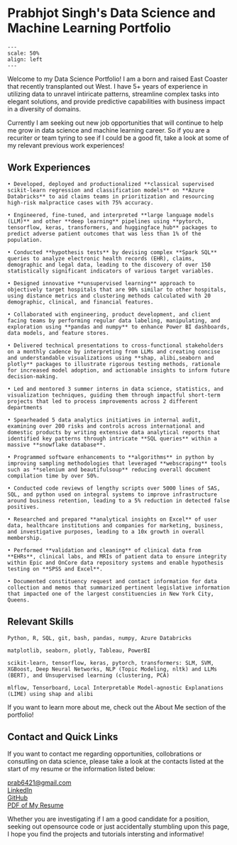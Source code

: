 # Prabhjot Singh's Data Science and Machine Learning Portfolio

```{figure} /images/headshot_new.jpg
---
scale: 50%
align: left
---
```

Welcome to my Data Science Portfolio! I am a born and raised East Coaster that recently transplanted out West. I have 5+ years of experience in utilizing data to unravel intiricate patterns, streamline complex tasks into elegant solutions, and provide predictive capabilities with business impact in a diversity of domains. 

Currently I am seeking out new job opportunities that will continue to help me grow in data science and machine learning career. So if you are a recuriter or team tyring to see if I could be a good fit, take a look at some of my relevant previous work experiences!


## Work Experiences
```{dropdown} Data Scientist | Healthcare Risk Advisors | New York, NY | 07/2022 – Present
• Developed, deployed and productionalized **classical supervised scikit-learn regression and classification models** on **Azure Databricks** to aid claims teams in prioritization and resourcing high-risk malpractice cases with 75% accuracy.  

• Engineered, fine-tuned, and interpreted **large language models (LLM)** and other **deep learning** pipelines using **pytorch, tensorflow, keras, transformers, and huggingface_hub** packages to predict adverse patient outcomes that was less than 1% of the population.  

• Conducted **hypothesis tests** by devising complex **Spark SQL** queries to analyze electronic health records (EHR), claims, demographic and legal data, leading to the discovery of over 150 statistically significant indicators of various target variables.  

• Designed innovative **unsupervised learning** approach to objectively target hospitals that are 90% similar to other hospitals, using distance metrics and clustering methods calculated with 20 demographic, clinical, and financial features.  

• Collaborated with engineering, product development, and client facing teams by performing regular data labeling, manipulating, and exploration using **pandas and numpy** to enhance Power BI dashboards, data models, and feature stores.   

• Delivered technical presentations to cross-functional stakeholders on a monthly cadence by interpreting from LLMs and creating concise and understandable visualizations using **shap, alibi,seaborn and plotly** packages to illustrate rigorous testing methods, rationale for increased model adoption, and actionable insights to inform future decision-making.  

• Led and mentored 3 summer interns in data science, statistics, and visualization techniques, guiding them through impactful short-term projects that led to process improvements across 2 different departments  

```

```{dropdown} Senior Data Analyst | Capital One | Mclean, VA | 06/2021 – 06/2022
• Spearheaded 5 data analytics initiatives in internal audit, examining over 200 risks and controls across international and domestic products by writing extensive data analytical reports that identified key patterns through intricate **SQL queries** within a massive **snowflake database**.  

• Programmed software enhancements to **algorithms** in python by improving sampling methodologies that leveraged **webscraping** tools such as **selenium and beautifulsoup** reducing overall document compilation time by over 50%.  

• Conducted code reviews of lengthy scripts over 5000 lines of SAS, SQL, and python used on integral systems to improve infrastructure around business retention, leading to a 5% reduction in detected false positives.  

```


```{dropdown} Management and Support Intern | Get the Medications Right Institute | Tysons, VA | 09/2019 – 03/2020
• Researched and prepared **analytical insights on Excel** of user data, healthcare institutions and companies for marketing, business, and investigative purposes, leading to a 10x growth in overall membership.

```

```{dropdown} Research Assistant and Technician | UVA Clinical and Psychology Research Departments | 01/2017 – 05/2019
• Performed **validation and cleaning** of clinical data from **EHRs**, clinical labs, and MRIs of patient data to ensure integrity within Epic and OnCore data repository systems and enable hypothesis testing on **SPSS and Excel**.
```

```{dropdown} Capitol Hill Intern, Fellowship | Congressional Office | Washington, DC | 06/2016 – 08/2016
• Documented constituency request and contact information for data collection and memos that summarized pertinent legislative information that impacted one of the largest constituencies in New York City, Queens.  
```


## Relevant Skills
```{dropdown} Programming and Data Wrangling
Python, R, SQL, git, bash, pandas, numpy, Azure Databricks
```
```{dropdown} Data Visualization 
matplotlib, seaborn, plotly, Tableau, PowerBI 
```
```{dropdown} Machine Learning 
scikit-learn, tensorflow, keras, pytorch, transformers: SLM, SVM, XGBoost, Deep Neural Networks, NLP (Topic Modeling, nltk) and LLMs (BERT), and Unsupervised learning (clustering, PCA)
```
```{dropdown} Model Interpretation
mlflow, Tensorboard, Local Interpretable Model-agnostic Explanations (LIME) using shap and alibi
```


If you want to learn more about me, check out the About Me section of the portfolio!

## Contact and Quick Links
If you want to contact me regarding opportunities, collobrations or consutling on data science, please take a look at the contacts listed at the start of my resume or the information listed below: 

 
prab6421@gmail.com   
[LinkedIn](https://www.linkedin.com/in/prabhjot-singh-083674125/)  
[GitHub](https://github.com/prabsingh1)  
[PDF of My Resume](downloads/PrabhjotSingh_resume.pdf)   

Whether you are investigating if I am a good candidate for a position, seeking out opensource code or just accidentally stumbling upon this page, I hope you find the projects and tutorials intersting and informative!

```{tableofcontents}
```


